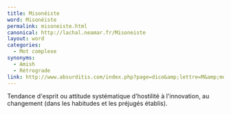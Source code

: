 ```yaml
---
title: Misonéiste
word: Misonéiste
permalink: misoneiste.html
canonical: http://lachal.neamar.fr/Misoneiste
layout: word
categories:
  - Mot complexe
synonyms:
  - Amish
  - Rétrograde
link: http://www.absurditis.com/index.php?page=dico&amp;lettre=M&amp;mot=Mison%E9isme
---
```


Tendance d'esprit ou attitude systématique d'hostilité à l'innovation, au changement (dans les habitudes et les préjugés établis).


